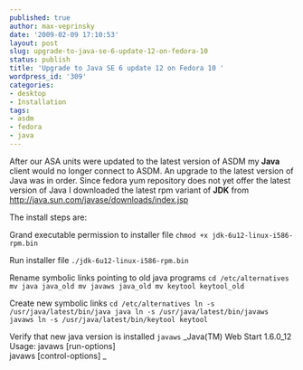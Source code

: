 ```yaml
---
published: true
author: max-veprinsky
date: '2009-02-09 17:10:53'
layout: post
slug: upgrade-to-java-se-6-update-12-on-fedora-10
status: publish
title: 'Upgrade to Java SE 6 update 12 on Fedora 10 '
wordpress_id: '309'
categories:
- desktop
- Installation
tags:
- asdm
- fedora
- java
---
```


After our ASA units were updated to the latest version of ASDM my **Java** client would no longer connect to ASDM. An upgrade to the latest version of Java was in order. Since fedora yum repository does not yet offer the latest version of Java I downloaded the latest rpm variant of **JDK** from http://java.sun.com/javase/downloads/index.jsp

The install steps are:

Grand executable permission to installer file
`chmod +x jdk-6u12-linux-i586-rpm.bin`

Run installer file
`./jdk-6u12-linux-i586-rpm.bin`

Rename symbolic links pointing to old java programs
`cd /etc/alternatives
mv java java_old
mv javaws java_old
mv keytool keytool_old`

Create new symbolic links
`cd /etc/alternatives
ln -s /usr/java/latest/bin/java java
ln -s /usr/java/latest/bin/javaws javaws
ln -s /usr/java/latest/bin/keytool keytool`

Verify that new java version is installed
`javaws`
_Java(TM) Web Start 1.6.0_12 
Usage: javaws [run-options] 	
      	  javaws [control-options]
_

